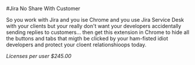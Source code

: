 #Jira No Share With Customer

So you work with Jira and you ise Chrome and you use Jira Service Desk with your clients but your really don't want your developers accidentally sending replies to customers... then get this extension in Chrome to hide all the buttons and tabs that migth be clicked by your ham-fisted idiot developers and protect your cloent relationshioops today.

*Licenses per user $245.00*